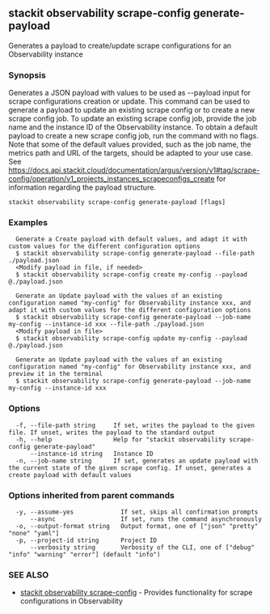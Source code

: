 ## stackit observability scrape-config generate-payload

Generates a payload to create/update scrape configurations for an Observability instance 

### Synopsis

Generates a JSON payload with values to be used as --payload input for scrape configurations creation or update.
This command can be used to generate a payload to update an existing scrape config or to create a new scrape config job.
To update an existing scrape config job, provide the job name and the instance ID of the Observability instance.
To obtain a default payload to create a new scrape config job, run the command with no flags.
Note that some of the default values provided, such as the job name, the metrics path and URL of the targets, should be adapted to your use case.
See https://docs.api.stackit.cloud/documentation/argus/version/v1#tag/scrape-config/operation/v1_projects_instances_scrapeconfigs_create for information regarding the payload structure.


```
stackit observability scrape-config generate-payload [flags]
```

### Examples

```
  Generate a Create payload with default values, and adapt it with custom values for the different configuration options
  $ stackit observability scrape-config generate-payload --file-path ./payload.json
  <Modify payload in file, if needed>
  $ stackit observability scrape-config create my-config --payload @./payload.json

  Generate an Update payload with the values of an existing configuration named "my-config" for Observability instance xxx, and adapt it with custom values for the different configuration options
  $ stackit observability scrape-config generate-payload --job-name my-config --instance-id xxx --file-path ./payload.json
  <Modify payload in file>
  $ stackit observability scrape-config update my-config --payload @./payload.json

  Generate an Update payload with the values of an existing configuration named "my-config" for Observability instance xxx, and preview it in the terminal
  $ stackit observability scrape-config generate-payload --job-name my-config --instance-id xxx
```

### Options

```
  -f, --file-path string     If set, writes the payload to the given file. If unset, writes the payload to the standard output
  -h, --help                 Help for "stackit observability scrape-config generate-payload"
      --instance-id string   Instance ID
  -n, --job-name string      If set, generates an update payload with the current state of the given scrape config. If unset, generates a create payload with default values
```

### Options inherited from parent commands

```
  -y, --assume-yes             If set, skips all confirmation prompts
      --async                  If set, runs the command asynchronously
  -o, --output-format string   Output format, one of ["json" "pretty" "none" "yaml"]
  -p, --project-id string      Project ID
      --verbosity string       Verbosity of the CLI, one of ["debug" "info" "warning" "error"] (default "info")
```

### SEE ALSO

* [stackit observability scrape-config](./stackit_observability_scrape-config.md)	 - Provides functionality for scrape configurations in Observability

